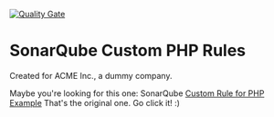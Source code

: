 [![Quality Gate](https://sonarcloud.io/api/project_badges/measure?project=org.sonarsource.samples%3Aphp-custom-rules&metric=alert_status)](https://sonarcloud.io/dashboard?id=org.sonarsource.samples%3Aphp-custom-rules)

SonarQube Custom PHP Rules
=========================
Created for ACME Inc., a dummy company.

Maybe you're looking for this one: SonarQube [Custom Rule for PHP Example](https://github.com/SonarSource/sonar-custom-rules-examples/tree/master/php-custom-rules)
That's the original one. Go click it! :)